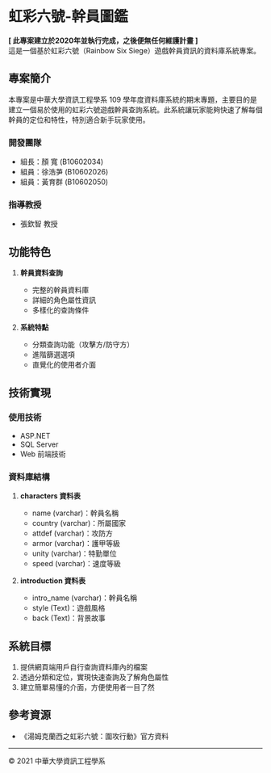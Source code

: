 # 虹彩六號-幹員圖鑑

**[ 此專案建立於2020年並執行完成，之後便無任何維護計畫 ]**  
這是一個基於虹彩六號（Rainbow Six Siege）遊戲幹員資訊的資料庫系統專案。

## 專案簡介

本專案是中華大學資訊工程學系 109 學年度資料庫系統的期末專題，主要目的是建立一個易於使用的虹彩六號遊戲幹員查詢系統。此系統讓玩家能夠快速了解每個幹員的定位和特性，特別適合新手玩家使用。

### 開發團隊
- 組長：顏 寬 (B10602034)
- 組員：徐浩芛 (B10602026)
- 組員：黃育群 (B10602050)

### 指導教授
- 張欽智 教授

## 功能特色

1. **幹員資料查詢**
   - 完整的幹員資料庫
   - 詳細的角色屬性資訊
   - 多樣化的查詢條件

2. **系統特點**
   - 分類查詢功能（攻擊方/防守方）
   - 進階篩選選項
   - 直覺化的使用者介面

## 技術實現

### 使用技術
- ASP.NET
- SQL Server
- Web 前端技術

### 資料庫結構
1. **characters 資料表**
   - name (varchar)：幹員名稱
   - country (varchar)：所屬國家
   - attdef (varchar)：攻防方
   - armor (varchar)：護甲等級
   - unity (varchar)：特勤單位
   - speed (varchar)：速度等級

2. **introduction 資料表**
   - intro_name (varchar)：幹員名稱
   - style (Text)：遊戲風格
   - back (Text)：背景故事

## 系統目標

1. 提供網頁端用戶自行查詢資料庫內的檔案
2. 透過分類和定位，實現快速查詢及了解角色屬性
3. 建立簡單易懂的介面，方便使用者一目了然

## 參考資源
- 《湯姆克蘭西之虹彩六號：圍攻行動》官方資料

---
© 2021 中華大學資訊工程學系
